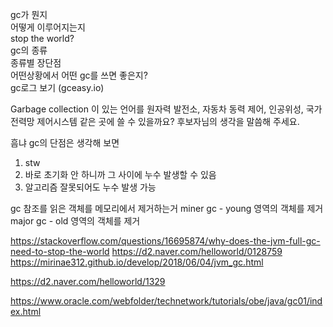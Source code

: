 gc가 뭔지  
어떻게 이루어지는지  
stop the world?  
gc의 종류  
종류별 장단점  
어떤상황에서 어떤 gc를 쓰면 좋은지?  
gc로그 보기 (gceasy.io)


Garbage collection 이 있는 언어를 원자력 발전소, 자동차 동력 제어, 인공위성, 국가 전력망 제어시스템 같은 곳에 쓸 수 있을까요? 후보자님의 생각을 말씀해 주세요.

흠냐 gc의 단점은 생각해 보면
1. stw
2. 바로 초기화 안 하니까 그 사이에 누수 발생할 수 있음
3. 알고리즘 잘못되어도 누수 발생 가능

gc
참조를 읽은 객체를 메모리에서 제거하는거
miner gc - young 영역의 객체를 제거
major gc - old 영역의 객체를 제거

https://stackoverflow.com/questions/16695874/why-does-the-jvm-full-gc-need-to-stop-the-world
https://d2.naver.com/helloworld/0128759
https://mirinae312.github.io/develop/2018/06/04/jvm_gc.html


https://d2.naver.com/helloworld/1329

https://www.oracle.com/webfolder/technetwork/tutorials/obe/java/gc01/index.html


